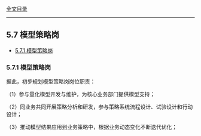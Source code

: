 [全文目录](https://aistudio.baidu.com/projectdetail/8623759)

---

## 5.7 模型策略岗

- [5.7.1 模型策略岗](#571-模型策略岗)

### 5.7.1 模型策略岗

据此，初步规划模型策略岗岗位职责：

（1）参与量化模型开发与维护，为核⼼业务部⻔提供模型⽀持；

（2）同业务共同开展策略分析和研发，参与策略系统流程设计、试验设计和⾏动设计；

（3）推动模型结果应⽤到业务策略中，根据业务动态变化不断迭代优化；
